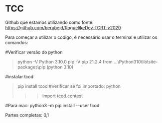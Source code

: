 # TCC

Github que estamos utilizando como fonte:
https://github.com/berubejd/RoguelikeDev-TCRT-v2020

Para começar a utilizar o codigo, é necessário usar o terminal e utilizar os comandos:

#Verificar versão do python
>python -V
Python 3.10.0
>pip -V
pip 21.2.4 from ...\Python310\lib\site-packages\pip (python 3.10)

#instalar tcod
>pip install tcod
#Verificar se foi importado:
>python
>>> import tcod.context

#Para mac:
python3 -m pip install --user tcod

Partes completas: 0,1
